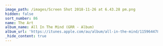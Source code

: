 ```yaml
---
image_path: /images/Screen Shot 2018-11-26 at 6.43.28 pm.png
hidden: false
sort_number: 86
name: The Art
album_name: All In The Mind (GRR - Album)
album_url: 'https://itunes.apple.com/au/album/all-in-the-mind/1159644782'
_hide_content: true
---
```


